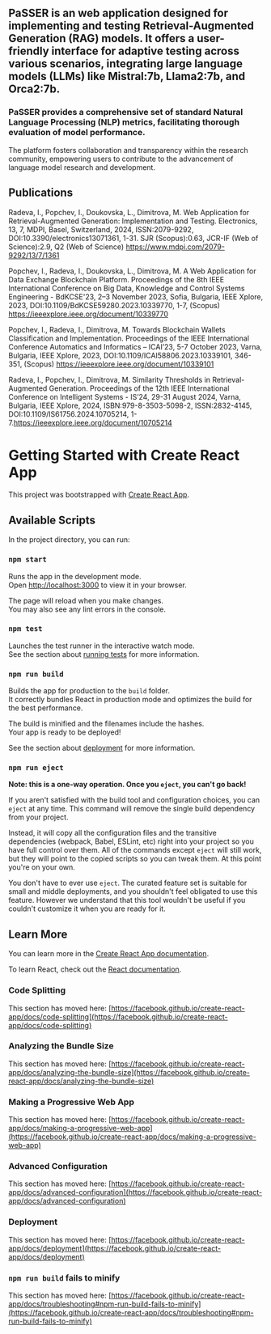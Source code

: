 ## PaSSER is an web application designed for implementing and testing Retrieval-Augmented Generation (RAG) models. It offers a user-friendly interface for adaptive testing across various scenarios, integrating large language models (LLMs) like Mistral:7b, Llama2:7b, and Orca2:7b.

### PaSSER provides a comprehensive set of standard Natural Language Processing (NLP) metrics, facilitating thorough evaluation of model performance.

The platform fosters collaboration and transparency within the research community, empowering users to contribute to the advancement of language model research and development.

## Publications

Radeva, I., Popchev, I., Doukovska, L., Dimitrova, M. Web Application for Retrieval-Augmented Generation: Implementation and Testing. Electronics, 13, 7, MDPI, Basel, Switzerland, 2024, ISSN:2079-9292, DOI:10.3390/electronics13071361, 1-31. SJR (Scopus):0.63, JCR-IF (Web of Science):2.9, Q2 (Web of Science) https://www.mdpi.com/2079-9292/13/7/1361

Popchev, I., Radeva, I., Doukovska, L., Dimitrova, M. A Web Application for Data Exchange Blockchain Platform. Proceedings of the 8th IEEE International Conference on Big Data, Knowledge and Control Systems Engineering - BdKCSE'23, 2–3 November 2023, Sofia, Bulgaria, IEEE Xplore, 2023, DOI:10.1109/BdKCSE59280.2023.10339770, 1-7, (Scopus) https://ieeexplore.ieee.org/document/10339770

Popchev, I., Radeva, I., Dimitrova, M. Towards Blockchain Wallets Classification and Implementation. Proceedings of the IEEE International Conference Automatics and Informatics – ICAI’23, 5-7 October 2023, Varna, Bulgaria, IEEE Xplore, 2023, DOI:10.1109/ICAI58806.2023.10339101, 346-351, (Scopus) https://ieeexplore.ieee.org/document/10339101

Radeva, I., Popchev, I., Dimitrova, M. Similarity Thresholds in Retrieval-Augmented Generation. Proceedings of the 12th IEEE International Conference on Intelligent Systems - IS’24, 29-31 August 2024, Varna, Bulgaria, IEEE Xplore, 2024, ISBN:979-8-3503-5098-2, ISSN:2832-4145, DOI:10.1109/IS61756.2024.10705214, 1-7.https://ieeexplore.ieee.org/document/10705214

# Getting Started with Create React App

This project was bootstrapped with [Create React App](https://github.com/facebook/create-react-app).

## Available Scripts

In the project directory, you can run:

### `npm start`

Runs the app in the development mode.\
Open [http://localhost:3000](http://localhost:3000) to view it in your browser.

The page will reload when you make changes.\
You may also see any lint errors in the console.

### `npm test`

Launches the test runner in the interactive watch mode.\
See the section about [running tests](https://facebook.github.io/create-react-app/docs/running-tests) for more information.

### `npm run build`

Builds the app for production to the `build` folder.\
It correctly bundles React in production mode and optimizes the build for the best performance.

The build is minified and the filenames include the hashes.\
Your app is ready to be deployed!

See the section about [deployment](https://facebook.github.io/create-react-app/docs/deployment) for more information.

### `npm run eject`

**Note: this is a one-way operation. Once you `eject`, you can't go back!**

If you aren't satisfied with the build tool and configuration choices, you can `eject` at any time. This command will remove the single build dependency from your project.

Instead, it will copy all the configuration files and the transitive dependencies (webpack, Babel, ESLint, etc) right into your project so you have full control over them. All of the commands except `eject` will still work, but they will point to the copied scripts so you can tweak them. At this point you're on your own.

You don't have to ever use `eject`. The curated feature set is suitable for small and middle deployments, and you shouldn't feel obligated to use this feature. However we understand that this tool wouldn't be useful if you couldn't customize it when you are ready for it.

## Learn More

You can learn more in the [Create React App documentation](https://facebook.github.io/create-react-app/docs/getting-started).

To learn React, check out the [React documentation](https://reactjs.org/).

### Code Splitting

This section has moved here: [https://facebook.github.io/create-react-app/docs/code-splitting](https://facebook.github.io/create-react-app/docs/code-splitting)

### Analyzing the Bundle Size

This section has moved here: [https://facebook.github.io/create-react-app/docs/analyzing-the-bundle-size](https://facebook.github.io/create-react-app/docs/analyzing-the-bundle-size)

### Making a Progressive Web App

This section has moved here: [https://facebook.github.io/create-react-app/docs/making-a-progressive-web-app](https://facebook.github.io/create-react-app/docs/making-a-progressive-web-app)

### Advanced Configuration

This section has moved here: [https://facebook.github.io/create-react-app/docs/advanced-configuration](https://facebook.github.io/create-react-app/docs/advanced-configuration)

### Deployment

This section has moved here: [https://facebook.github.io/create-react-app/docs/deployment](https://facebook.github.io/create-react-app/docs/deployment)

### `npm run build` fails to minify

This section has moved here: [https://facebook.github.io/create-react-app/docs/troubleshooting#npm-run-build-fails-to-minify](https://facebook.github.io/create-react-app/docs/troubleshooting#npm-run-build-fails-to-minify)

